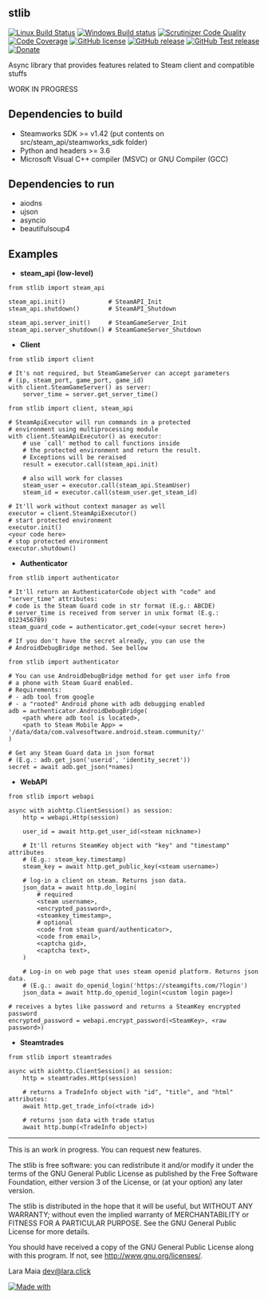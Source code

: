 stlib
-----

[![Linux Build Status](https://img.shields.io/travis/ShyPixie/stlib/master.svg?label=Linux%20build)](https://travis-ci.org/ShyPixie/stlib)
[![Windows Build status](https://img.shields.io/appveyor/ci/ShyPixie/stlib/master.svg?label=Windows%20build)](https://ci.appveyor.com/project/ShyPixie/stlib)
[![Scrutinizer Code Quality](https://scrutinizer-ci.com/g/ShyPixie/stlib/badges/quality-score.png?b=master)](https://scrutinizer-ci.com/g/ShyPixie/stlib/?branch=master)
[![Code Coverage](https://scrutinizer-ci.com/g/ShyPixie/stlib/badges/coverage.png?b=master)](https://scrutinizer-ci.com/g/ShyPixie/stlib/?branch=master)
[![GitHub license](https://img.shields.io/badge/license-GPLv3-green.svg)](https://www.gnu.org/licenses/gpl-3.0.html)
[![GitHub release](https://img.shields.io/github/release/ShyPixie/stlib.svg)](https://github.com/ShyPixie/stlib/releases)
[![GitHub Test release](https://img.shields.io/badge/testing-0.0.0_DEV-orange.svg)](https://github.com/ShyPixie/stlib/releases)
[![Donate](https://img.shields.io/badge/Donate-PayPal-green.svg)](https://www.paypal.com/cgi-bin/webscr?cmd=_donations&business=WVQ5XM935XNLN&item_name=stlib)

Async library that provides features related to Steam client and compatible stuffs

WORK IN PROGRESS


Dependencies to build
----------------------

- Steamworks SDK >= v1.42 (put contents on src/steam_api/steamworks_sdk folder)
- Python and headers >= 3.6
- Microsoft Visual C++ compiler (MSVC) or GNU Compiler (GCC)

Dependencies to run
-------------------

- aiodns
- ujson
- asyncio
- beautifulsoup4

Examples
--------

- **steam_api (low-level)**

```
from stlib import steam_api

steam_api.init()            # SteamAPI_Init
steam_api.shutdown()        # SteamAPI_Shutdown

steam_api.server_init()     # SteamGameServer_Init
steam_api.server_shutdown() # SteamGameServer_Shutdown
```

- **Client**

```
from stlib import client

# It's not required, but SteamGameServer can accept parameters
# (ip, steam_port, game_port, game_id)
with client.SteamGameServer() as server:
    server_time = server.get_server_time()
```

```
from stlib import client, steam_api

# SteamApiExecutor will run commands in a protected
# environment using multiprocessing module
with client.SteamApiExecutor() as executor:
    # use `call' method to call functions inside
    # the protected environment and return the result.
    # Exceptions will be reraised
    result = executor.call(steam_api.init)

    # also will work for classes
    steam_user = executor.call(steam_api.SteamUser)
    steam_id = executor.call(steam_user.get_steam_id)
```

```
# It'll work without context manager as well
executor = client.SteamApiExecutor()
# start protected environment
executor.init()
<your code here>
# stop protected environment
executor.shutdown()
```

- **Authenticator**

```
from stlib import authenticator

# It'll return an AuthenticatorCode object with "code" and "server_time" attributes:
# code is the Steam Guard code in str format (E.g.: ABCDE)
# server_time is received from server in unix format (E.g.: 0123456789)
steam_guard_code = authenticator.get_code(<your secret here>)

# If you don't have the secret already, you can use the
# AndroidDebugBridge method. See bellow
```

```
from stlib import authenticator

# You can use AndroidDebugBridge method for get user info from
# a phone with Steam Guard enabled.
# Requirements:
# - adb tool from google
# - a "rooted" Android phone with adb debugging enabled
adb = authenticator.AndroidDebugBridge(
    <path where adb tool is located>,
    <path to Steam Mobile App> = '/data/data/com.valvesoftware.android.steam.community/'
)

# Get any Steam Guard data in json format
# (E.g.: adb.get_json('userid', 'identity_secret'))
secret = await adb.get_json(*names)
```

- **WebAPI**

```
from stlib import webapi

async with aiohttp.ClientSession() as session:
    http = webapi.Http(session)

    user_id = await http.get_user_id(<steam nickname>)

    # It'll returns SteamKey object with "key" and "timestamp" attributes
    # (E.g.: steam_key.timestamp)
    steam_key = await http.get_public_key(<steam username>)

    # log-in a client on steam. Returns json data.
    json_data = await http.do_login(
        # required
        <steam username>,
        <encrypted_password>,
        <steamkey_timestamp>,
        # optional
        <code from steam guard/authenticator>,
        <code from email>,
        <captcha gid>,
        <captcha text>,
    )

    # Log-in on web page that uses steam openid platform. Returns json data.
    # (E.g.: await do_openid_login('https://steamgifts.com/?login')
    json_data = await http.do_openid_login(<custom login page>)

# receives a bytes like password and returns a SteamKey encrypted password
encrypted_password = webapi.encrypt_password(<SteamKey>, <raw password>)
```

- **Steamtrades**

```
from stlib import steamtrades

async with aiohttp.ClientSession() as session:
    http = steamtrades.Http(session)

    # returns a TradeInfo object with "id", "title", and "html" attributes:
    await http.get_trade_info(<trade id>)

    # returns json data with trade status
    await http.bump(<TradeInfo object>)
```
___________________________________________________________________________________________

This is an work in progress. You can request new features.

The stlib is free software: you can redistribute it and/or modify it under the terms of the GNU General Public License as published by the Free Software Foundation, either version 3 of the License, or (at your option) any later version.

The stlib is distributed in the hope that it will be useful, but WITHOUT ANY WARRANTY; without even the implied warranty of MERCHANTABILITY or FITNESS FOR A PARTICULAR PURPOSE. See the GNU General Public License for more details.

You should have received a copy of the GNU General Public License along with this program. If not, see http://www.gnu.org/licenses/.

Lara Maia <dev@lara.click>

[![Made with](https://img.shields.io/badge/made%20with-girl%20power-f070D0.svg?longCache=true&style=for-the-badge)](http://lara.click)

